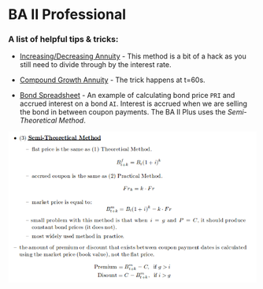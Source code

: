 # BA II Professional

### A list of helpful tips & tricks:
 
* [Increasing/Decreasing Annuity](http://www.actuarialoutpost.com/actuarial_discussion_forum/showthread.php?t=48035#3) - This method is a bit of a hack as you still need to divide through by the interest rate.

* [Compound Growth Annuity](https://www.youtube.com/watch?v=sEB-SG82lSM) - The trick happens at t=60s.

* [Bond Spreadsheet](https://www.youtube.com/watch?v=y9Hhad_CAHg) - An example of calculating bond price `PRI` and accrued interest on a bond `AI`. Interest is accrued when we are selling the bond in between coupon payments. The BA II Plus uses the *Semi-Theoretical Method*.

![semi theoretical](https://github.com/Infinite-Actuary/BA-II-Plus-Professional/blob/master/images/semi-theoretical-method.png)

